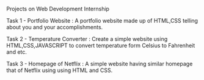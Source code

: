 Projects on Web Development Internship

Task 1 - Portfolio Website : A portfolio website made up of HTML,CSS telling about you and your accomplishments.

Task 2 - Temperature Converter : Create a simple website using HTML,CSS,JAVASCRIPT to convert temperature form Celsius to Fahrenheit and etc.

Task 3 - Homepage of Netflix : A simple website having similar homepage that of Netflix using using HTML and CSS.
<br>
